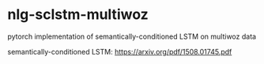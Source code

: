 # nlg-sclstm-multiwoz
pytorch implementation of semantically-conditioned LSTM on multiwoz data


semantically-conditioned LSTM: https://arxiv.org/pdf/1508.01745.pdf
